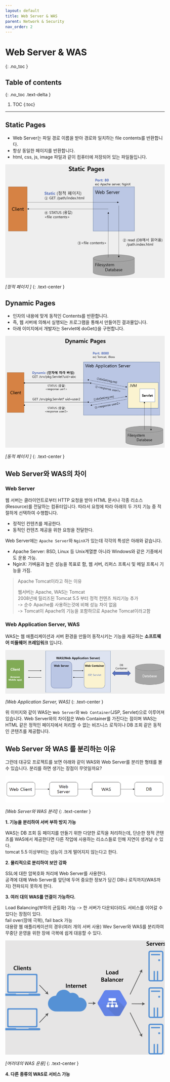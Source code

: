 ```yaml
---
layout: default
title: Web Server & WAS
parent: Network & Security
nav_order: 2
---
```



# Web Server & WAS
{: .no_toc }

## Table of contents
{: .no_toc .text-delta }

1. TOC
{:toc}

---
## Static Pages

-   Web Server는 파일 경로 이름을 받아 경로와 일치하는 file contents를 반환합니다.
-   항상 동일한 페이지를 반환합니다.
-   html, css, js, image 파일과 같이 컴퓨터에 저장되어 있는 파일들입니다.


![](/assets/images/webserver1.png)

*[정적 페이지 ]*
{: .text-center }


## Dynamic Pages

-   인자의 내용에 맞게 동적인 Contents를 반환합니다.
-   즉, 웹 서버에 의해서 실행되는 프로그램을 통해서 만들어진 결과물입니다.
-   아래 이미지에서 개발자는 Servlet에 doGet()을 구현합니다.

 
![](/assets/images/webserver2.png)

*[동적 페이지 ]*
{: .text-center }


## Web Server와 WAS의 차이

### Web Server

웹 서버는 클라이언트로부터 HTTP 요청을 받아 HTML 문서나 각종 리소스(Resource)를 전달하는 컴퓨터입니다. 따라서 요청에 따라 아래의 두 가지 기능 중 적절하게 선택하여 수행합니다.

-   정적인 컨텐츠를 제공한다.
-   동적인 컨텐츠 제공을 위한 요청을 전달한다.

Web Server에는 `Apache Server`와 `NginX`가 있는데 각각의 특성은 아래와 같습니다.

-   Apache Server: BSD, Linux 등 Unix계열뿐 아니라 Windows와 같은 기종에서도 운용 가능.
-   NginX: 가벼움과 높은 성능을 목표로 함, 웹 서버, 리퍼스 프록시 및 메일 프록시 기능을 가짐.

> Apache Tomcat이라고 하는 이유
> 
> 웹서버는 Apache, WAS는 Tomcat  
> 2008년에 릴리즈된 Tomcat 5.5 부터 정적 컨텐츠 처리기능 추가  
> \-> 순수 Apache를 사용하는것에 비해 성능 차이 없음  
> \-> Tomcat이 Apache의 기능을 포함하므로 Apache Tomcat이라고함

### Web Application Server, WAS

WAS는 웹 애플리케이션과 서버 환경을 만들어 동작시키는 기능을 제공하는 **소프트웨어 미들웨어 프레임워크** 입니다.
 


![](/assets/images/webserver3.png)

*[Web Application Server, WAS]*
{: .text-center }


위 이미지와 같이 WAS는 `Web Server`와 `Web Container`(JSP, Servlet)으로 이루어져 있습니다. Web Server와의 차이점은 Web Container를 가진다는 점이며 WAS는 HTML 같은 정적인 페이지에서 처리할 수 없는 비즈니스 로직이나 DB 조회 같은 동적인 콘텐츠를 제공합니다.

## Web Server 와 WAS 를 분리하는 이유

그런데 대규모 프로젝트를 보면 아래와 같이 WAS와 Web Server를 분리한 형태를 볼 수 있습니다. 분리를 하면 생기는 장점이 무엇일까요?



![](/assets/images/webserver4.png)

*[Web Server와 WAS 분리]*
{: .text-center }

**1\. 기능을 분리하여 서버 부하 방지 가능**

WAS는 DB 조회 등 페이지를 만들기 위한 다양한 로직을 처리하는데, 단순한 정적 콘텐츠를 WAS에서 제공한다면 다른 작업에 사용하는 리소스들로 인해 지연이 생겨날 수 있다.  
tomcat 5.5 이상부터는 성능이 크게 떨어지지 않는다고 한다.

**2\. 물리적으로 분리하여 보안 강화**

SSL에 대한 암복호화 처리에 Web Server를 사용한다.  
공격에 대해 Web Server를 앞단에 두어 중요한 정보가 담긴 DB나 로직까지(WAS까지) 전파되지 못하게 한다.

**3\. 여러 대의 WAS를 연결이 가능하다.**

Load Balancing(부하의 균등화) 가능 -> 한 서버가 다운되더라도 서비스를 이어갈 수 있다는 장점이 있다.  
fail over(장애 극복), fail back 가능  
대용량 웹 애플리케이션의 경우(여러 개의 서버 사용) Wev Server와 WAS를 분리하여 무중단 운영을 위한 장애 극복에 쉽게 대응할 수 있다.



![](/assets/images/webserver5.png)

*[여러대의 WAS 운용]*
{: .text-center }



**4\. 다른 종류의 WAS로 서비스 가능**